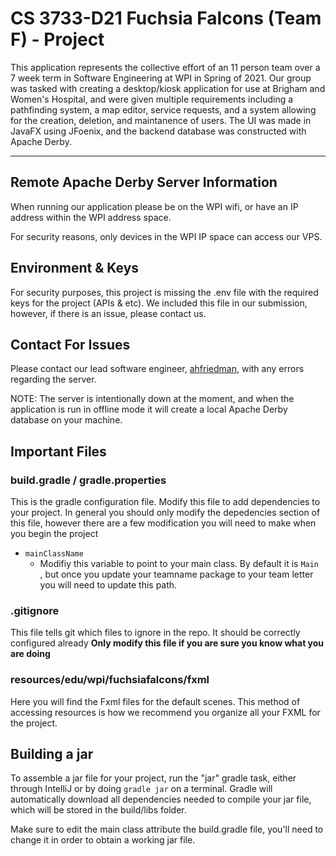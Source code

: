 # CS 3733-D21 Fuchsia Falcons (Team F) - Project

This application represents the collective effort of an 11 person team over a 7 week term in Software Engineering at WPI in Spring of 2021. Our group was tasked with creating a desktop/kiosk application for use at Brigham and Women's Hospital, and were given multiple requirements including a pathfinding system, a map editor, service requests, and a system allowing for the creation, deletion, and maintanence of users. The UI was made in JavaFX using JFoenix, and the backend database was constructed with Apache Derby.

----------

## Remote Apache Derby Server Information

When running our application please be on the WPI wifi, or have an IP address within the WPI address space.

For security reasons, only devices in the WPI IP space can access our VPS.

## Environment & Keys

For security purposes, this project is missing the .env file with the required keys for the project (APIs & etc). We included this file in our submission, however, if there is an issue, please contact us. 

## Contact For Issues

Please contact our lead software engineer, [ahfriedman](https://github.com/ahfriedman), with any errors regarding the server.

NOTE: The server is intentionally down at the moment, and when the application is run in offline mode it will create a local Apache Derby database on your machine.


## Important Files
### build.gradle / gradle.properties
This is the gradle configuration file. Modify this file to add dependencies to your project. In
 general you should only modify the depedencies section of this file, however there are a few
  modification you will need to make when you begin the project
  
  - `mainClassName`
    - Modifiy this variable to point to your main class. By default it is `Main
    `, but once you update your teamname package to your team letter you will need to update this
     path.



### .gitignore
This file tells git which files to ignore in the repo. It should be correctly configured already
**Only modify this file if you are sure you know what you are doing**


### resources/edu/wpi/fuchsiafalcons/fxml
Here you will find the Fxml files for the default scenes. This method of accessing resources is how we recommend you organize all your FXML for the project.

## Building a jar
To assemble a jar file for your project, run the "jar" gradle task, either through IntelliJ or by doing
`gradle jar` on a terminal. Gradle will automatically download all dependencies needed to compile your jar file,
which will be stored in the build/libs folder.

Make sure to edit the main class attribute the build.gradle file, you'll need to change it in order to obtain
a working jar file.





